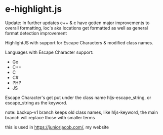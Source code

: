# e-highlight.js
Update: In further updates c++ & c have gotten major improvements to overall formatting, loc's aka locations get formatted as well as general format detection improvement

HighlightJS with support for Escape Characters & modified class names.

Languages with Escape Character support:
- Go
- C++
- C
- C#
- PHP
- JS

Escape Character's get put under the class name hljs-escape_string, or escape_string as the keyword.

note: backup-v1 branch keeps old class names, like hljs-keyword, the main branch will replace those with smaller terms

this is used in https://juniorjacob.com/, my website
